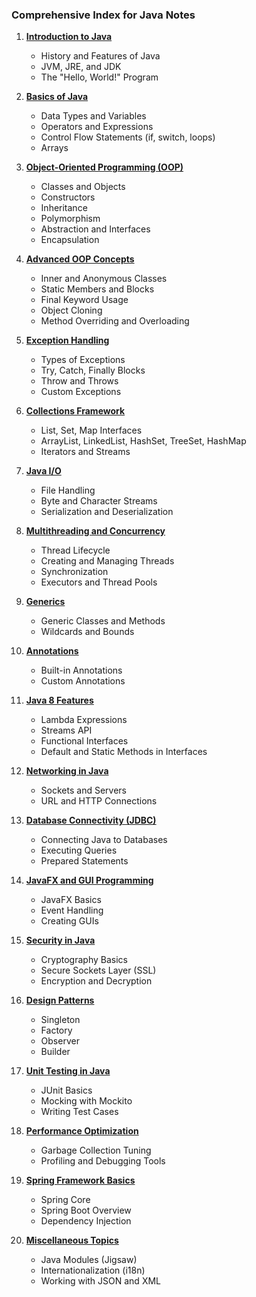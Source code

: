 ### Comprehensive Index for Java Notes

1. **[Introduction to Java](introductionToJava.md)**  
   - History and Features of Java  
   - JVM, JRE, and JDK  
   - The "Hello, World!" Program  

2. **[Basics of Java](basicsOfJava.md)**  
   - Data Types and Variables  
   - Operators and Expressions  
   - Control Flow Statements (if, switch, loops)  
   - Arrays  

3. **[Object-Oriented Programming (OOP)](oopInJava.md)**  
   - Classes and Objects  
   - Constructors  
   - Inheritance  
   - Polymorphism  
   - Abstraction and Interfaces  
   - Encapsulation  

4. **[Advanced OOP Concepts](advancedOOP.md)**  
   - Inner and Anonymous Classes  
   - Static Members and Blocks  
   - Final Keyword Usage  
   - Object Cloning  
   - Method Overriding and Overloading  

5. **[Exception Handling](exceptionHandling.md)**  
   - Types of Exceptions  
   - Try, Catch, Finally Blocks  
   - Throw and Throws  
   - Custom Exceptions  

6. **[Collections Framework](collectionsFramework.md)**  
   - List, Set, Map Interfaces  
   - ArrayList, LinkedList, HashSet, TreeSet, HashMap  
   - Iterators and Streams  

7. **[Java I/O](javaIO.md)**  
   - File Handling  
   - Byte and Character Streams  
   - Serialization and Deserialization  

8. **[Multithreading and Concurrency](multithreading.md)**  
   - Thread Lifecycle  
   - Creating and Managing Threads  
   - Synchronization  
   - Executors and Thread Pools  

9. **[Generics](generics.md)**  
   - Generic Classes and Methods  
   - Wildcards and Bounds  

10. **[Annotations](annotations.md)**  
    - Built-in Annotations  
    - Custom Annotations  

11. **[Java 8 Features](java8Features.md)**  
    - Lambda Expressions  
    - Streams API  
    - Functional Interfaces  
    - Default and Static Methods in Interfaces  

12. **[Networking in Java](networkingInJava.md)**  
    - Sockets and Servers  
    - URL and HTTP Connections  

13. **[Database Connectivity (JDBC)](jdbc.md)**  
    - Connecting Java to Databases  
    - Executing Queries  
    - Prepared Statements  

14. **[JavaFX and GUI Programming](javaFX.md)**  
    - JavaFX Basics  
    - Event Handling  
    - Creating GUIs  

15. **[Security in Java](javaSecurity.md)**  
    - Cryptography Basics  
    - Secure Sockets Layer (SSL)  
    - Encryption and Decryption  

16. **[Design Patterns](designPatterns.md)**  
    - Singleton  
    - Factory  
    - Observer  
    - Builder  

17. **[Unit Testing in Java](unitTesting.md)**  
    - JUnit Basics  
    - Mocking with Mockito  
    - Writing Test Cases  

18. **[Performance Optimization](performanceOptimization.md)**  
    - Garbage Collection Tuning  
    - Profiling and Debugging Tools  

19. **[Spring Framework Basics](springFramework.md)**  
    - Spring Core  
    - Spring Boot Overview  
    - Dependency Injection  

20. **[Miscellaneous Topics](miscTopics.md)**  
    - Java Modules (Jigsaw)  
    - Internationalization (i18n)  
    - Working with JSON and XML  

